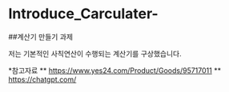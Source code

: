 # Introduce_Carculater-

##계산기 만들기 과제 

저는 기본적인 사칙연산이 수행되는 계산기를 구상했습니다.

*참고자료
** https://www.yes24.com/Product/Goods/95717011
** https://chatgpt.com/
